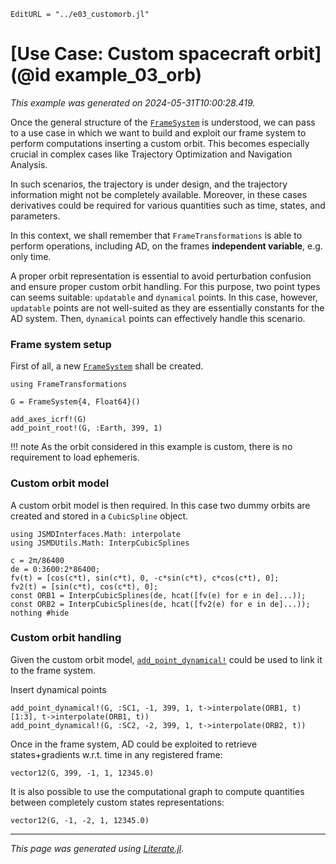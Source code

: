 ```@meta
EditURL = "../e03_customorb.jl"
```

# [Use Case: Custom spacecraft orbit](@id example_03_orb)
_This example was generated on 2024-05-31T10:00:28.419._

Once the general structure of the [`FrameSystem`](@ref) is understood, we can pass to
a use case in which we want to build and exploit our frame system to perform computations
inserting a custom orbit. This becomes especially crucial in complex cases like Trajectory
Optimization and Navigation Analysis.

In such scenarios, the trajectory is under design, and the trajectory information might
not be completely available. Moreover, in these cases derivatives could be required for
various quantities such as time, states, and parameters.

In this context, we shall remember that `FrameTransformations` is able to perform operations,
including AD, on the frames **independent variable**, e.g. only time.

A proper orbit representation is essential to avoid perturbation confusion and ensure
proper custom orbit handling. For this purpose, two point types can seems suitable:
`updatable` and `dynamical` points.
In this case, however, `updatable` points are not well-suited as they are essentially
constants for the AD system. Then, `dynamical` points can effectively handle this scenario.

### Frame system setup

First of all, a new [`FrameSystem`](@ref) shall be created.

````@example e03_customorb
using FrameTransformations

G = FrameSystem{4, Float64}()

add_axes_icrf!(G)
add_point_root!(G, :Earth, 399, 1)
````

!!! note
    As the orbit considered in this example is custom, there is no requirement
    to load ephemeris.

### Custom orbit model

A custom orbit model is then required. In this case two dummy orbits are
created and stored in a `CubicSpline` object.

````@example e03_customorb
using JSMDInterfaces.Math: interpolate
using JSMDUtils.Math: InterpCubicSplines

c = 2π/86400
de = 0:3600:2*86400;
fv(t) = [cos(c*t), sin(c*t), 0, -c*sin(c*t), c*cos(c*t), 0];
fv2(t) = [sin(c*t), cos(c*t), 0];
const ORB1 = InterpCubicSplines(de, hcat([fv(e) for e in de]...));
const ORB2 = InterpCubicSplines(de, hcat([fv2(e) for e in de]...));
nothing #hide
````

### Custom orbit handling

Given the custom orbit model, [`add_point_dynamical!`](@ref) could be used
to link it to the frame system.

Insert dynamical points

````@example e03_customorb
add_point_dynamical!(G, :SC1, -1, 399, 1, t->interpolate(ORB1, t)[1:3], t->interpolate(ORB1, t))
add_point_dynamical!(G, :SC2, -2, 399, 1, t->interpolate(ORB2, t))
````

Once in the frame system, AD could be exploited to retrieve states+gradients w.r.t.
time in any registered frame:

````@example e03_customorb
vector12(G, 399, -1, 1, 12345.0)
````

It is also possible to use the computational graph to compute quantities between
completely custom states representations:

````@example e03_customorb
vector12(G, -1, -2, 1, 12345.0)
````

---

*This page was generated using [Literate.jl](https://github.com/fredrikekre/Literate.jl).*

